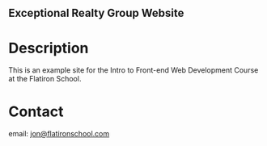 Exceptional Realty Group Website
---
# Description

This is an example site for the Intro to Front-end Web Development Course at the Flatiron School.

# Contact

email: jon@flatironschool.com